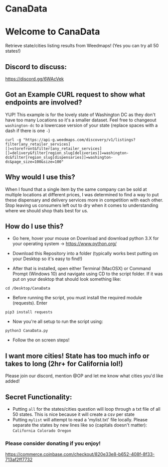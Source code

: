# CanaData


# Welcome to CanaData
Retrieve state/cities listing results from Weedmaps! (Yes you can try all 50 states!)


## Discord to discuss:
https://discord.gg/6WAcVek

## Got an Example CURL request to show what endpoints are involved?
YUP! This example is for the lovely state of Washington DC as they don't have too many Locations so it's a smaller dataset. Feel free to changeout `washington-dc` to a lowercase version of your state (replace spaces with a dash if there is one `-`)
```
curl -g "https://api-g.weedmaps.com/discovery/v1/listings?filter[any_retailer_services][]=storefront&filter[any_retailer_services][]=delivery&filter[region_slug[deliveries]]=washington-dc&filter[region_slug[dispensaries]]=washington-dc&page_size=100&size=100"
```

## Why would I use this?
When I found that a single item by the same company can be sold at multiple locations at different prices, I was determined to find a way to put these dispensary and delivery services more in competition with each other. Stop leaving us consumers left out to dry when it comes to understanding where we should shop thats best for us.


## How do I use this?
- Go here, hover your mouse on Download and download python 3.X for your operating system -> https://www.python.org/


- Download this Repository into a folder (typically works best putting on your Desktop so it's easy to find!)


- After that is installed, open either Terminal (MacOSX) or Command Prompt (Windows 10) and navigate using CD to the script folder. If it was put on your desktop that should look something like:

`cd /Desktop/CanaData`


- Before running the script, you must install the required module (requests). Enter

`pip3 install requests`


- Now you're all setup to run the script using:

`python3 CanaData.py`


- Follow the on screen steps!


## I want more cities! State has too much info or takes to long (2hr+ for California lol!)
Please join our discord, mention @OP and let me know what cities you'd like added!


## Secret Functionality:
- Putting `all` for the states/cities question will loop through a txt file of all 50 states. This is nice because it will create a csv per state
- Putting `mylist` will attempt to read a 'mylist.txt' file locally. Please separate the states by new lines like so (capitals doesn't matter):
`California
Colorado
Oregon`

### Please consider donating if you enjoy!
https://commerce.coinbase.com/checkout/820e33e8-b652-408f-8f33-713af2ff7732

